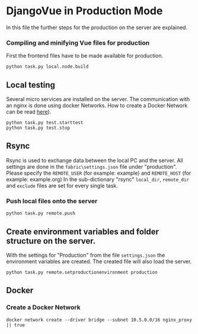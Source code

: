 # DjangoVue in Production Mode

In this file the further steps for the production on the server are explained.

### Compiling and minifying Vue files for production

First the frontend files have to be made available for production.
```
python task.py local.node.build

```

## Local testing 
Several micro services are installed on the server. The communication with an nginx is done using docker Networks. How to create a Docker Network can be read [here](#Create-a-Docker-Network)).

```
python task.py test.starttest
python task.py test.stop
```

## Rsync

Rsync is used to exchange data between the local PC and the server. All settings are done in the `fabric\settings.json` file under "production". Please specify the `REMOTE_USER` (for example: example) and `REMOTE_HOST` (for example: example.org) In the sub-dictionary "rsync" `local_dir`, `remote_dir` and `exclude` files are set for every single task.


### Push local files onto the server

```
python task.py remote.push
```


## Create environment variables and folder structure on the server.

With the settings for "Production" from the file `settings.json` the environment variables are created. The created file will also load the server. 

```
python task.py remote.setproductionenvironment production
```


## Docker

### Create a Docker Network
```
docker network create --driver bridge --subnet 10.5.0.0/16 nginx_proxy || true